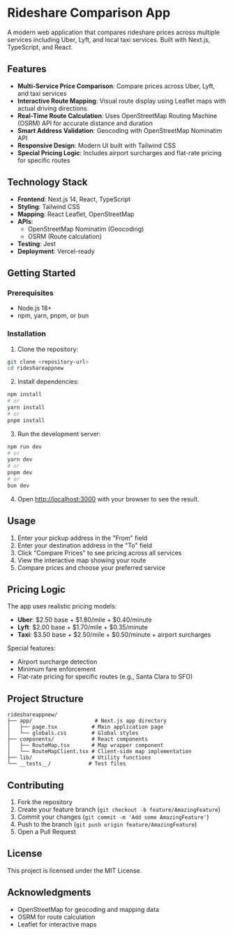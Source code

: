 # Rideshare Comparison App

A modern web application that compares rideshare prices across multiple services including Uber, Lyft, and local taxi services. Built with Next.js, TypeScript, and React.

## Features

- **Multi-Service Price Comparison**: Compare prices across Uber, Lyft, and taxi services
- **Interactive Route Mapping**: Visual route display using Leaflet maps with actual driving directions
- **Real-Time Route Calculation**: Uses OpenStreetMap Routing Machine (OSRM) API for accurate distance and duration
- **Smart Address Validation**: Geocoding with OpenStreetMap Nominatim API
- **Responsive Design**: Modern UI built with Tailwind CSS
- **Special Pricing Logic**: Includes airport surcharges and flat-rate pricing for specific routes

## Technology Stack

- **Frontend**: Next.js 14, React, TypeScript
- **Styling**: Tailwind CSS
- **Mapping**: React Leaflet, OpenStreetMap
- **APIs**: 
  - OpenStreetMap Nominatim (Geocoding)
  - OSRM (Route calculation)
- **Testing**: Jest
- **Deployment**: Vercel-ready

## Getting Started

### Prerequisites

- Node.js 18+ 
- npm, yarn, pnpm, or bun

### Installation

1. Clone the repository:
```bash
git clone <repository-url>
cd rideshareappnew
```

2. Install dependencies:
```bash
npm install
# or
yarn install
# or
pnpm install
```

3. Run the development server:
```bash
npm run dev
# or
yarn dev
# or
pnpm dev
# or
bun dev
```

4. Open [http://localhost:3000](http://localhost:3000) with your browser to see the result.

## Usage

1. Enter your pickup address in the "From" field
2. Enter your destination address in the "To" field
3. Click "Compare Prices" to see pricing across all services
4. View the interactive map showing your route
5. Compare prices and choose your preferred service

## Pricing Logic

The app uses realistic pricing models:

- **Uber**: $2.50 base + $1.80/mile + $0.40/minute
- **Lyft**: $2.00 base + $1.70/mile + $0.35/minute  
- **Taxi**: $3.50 base + $2.50/mile + $0.50/minute + airport surcharges

Special features:
- Airport surcharge detection
- Minimum fare enforcement
- Flat-rate pricing for specific routes (e.g., Santa Clara to SFO)

## Project Structure

```
rideshareappnew/
├── app/                    # Next.js app directory
│   ├── page.tsx           # Main application page
│   └── globals.css        # Global styles
├── components/            # React components
│   ├── RouteMap.tsx       # Map wrapper component
│   └── RouteMapClient.tsx # Client-side map implementation
├── lib/                   # Utility functions
└── __tests__/            # Test files
```

## Contributing

1. Fork the repository
2. Create your feature branch (`git checkout -b feature/AmazingFeature`)
3. Commit your changes (`git commit -m 'Add some AmazingFeature'`)
4. Push to the branch (`git push origin feature/AmazingFeature`)
5. Open a Pull Request

## License

This project is licensed under the MIT License.

## Acknowledgments

- OpenStreetMap for geocoding and mapping data
- OSRM for route calculation
- Leaflet for interactive maps





